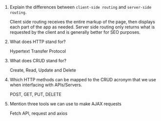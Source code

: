 1.  Explain the differences between `client-side routing` and `server-side routing`.

    Client side routing receives the entire markup of the page, then displays each part of the app as needed. Server side routing only returns what is requested by the client and is generally better for SEO purposes.

1.  What does HTTP stand for?

    Hypertext Transfer Protocol

1.  What does CRUD stand for?

    Create, Read, Update and Delete

1.  Which HTTP methods can be mapped to the CRUD acronym that we use when interfacing with APIs/Servers.

    POST, GET, PUT, DELETE

1.  Mention three tools we can use to make AJAX requests

    Fetch API, request and axios
